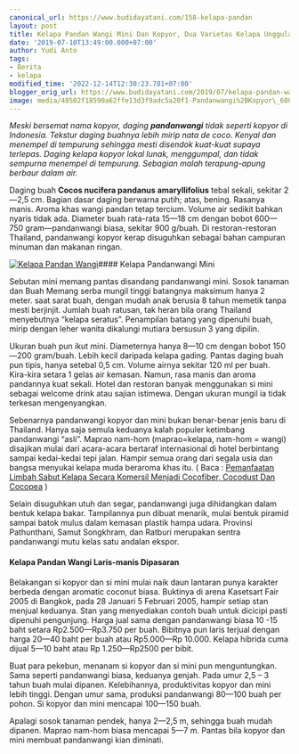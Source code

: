 ```yaml
---
canonical_url: https://www.budidayatani.com/158-kelapa-pandan
layout: post
title: Kelapa Pandan Wangi Mini Dan Kopyor, Dua Varietas Kelapa Unggulan
date: '2019-07-10T13:49:00.000+07:00'
author: Yudi Anto
tags:
- Berita
- kelapa
modified_time: '2022-12-14T12:30:23.781+07:00'
blogger_orig_url: https://www.budidayatani.com/2019/07/kelapa-pandan-wangi-mini-dan-kopyor-dua.html
image: media/40502f18590a62ffe13d3f9adc5a20f1-Pandanwangi%2BKopyor\_600x600.jpg
---
```

*Meski bersemat nama kopyor, daging **pandanwangi** tidak seperti kopyor di Indonesia. Tekstur daging buahnya lebih mirip nata de coco. Kenyal dan menempel di tempurung sehingga mesti disendok kuat-kuat supaya terlepas. Daging kelapa kopyor lokal lunak, menggumpal, dan tidak sempurna menempel di tempurung. Sebagian malah terapung-apung berbaur dalam air.*

Daging buah **Cocos nucifera pandanus amaryllifolius** tebal sekali, sekitar 2—2,5 cm. Bagian dasar daging berwarna putih; atas, bening. Rasanya manis. Aroma khas wangi pandan tetap tercium. Volume air sedikit bahkan nyaris tidak ada. Diameter buah rata-rata 15—18 cm dengan bobot 600—750 gram—pandanwangi biasa, sekitar 900 g/buah. Di restoran-restoran Thailand, pandanwangi kopyor kerap disuguhkan sebagai bahan campuran minuman dan makanan ringan.

[![Kelapa Pandan Wangi](https://i2.wp.com/1.bp.blogspot.com/-Q_cscdOUE4k/XSWGonzM7YI/AAAAAAAAC2k/KxSbyoGSY0gHMoHpsCsCe0eaDo3cb-6kgCLcBGAs/s320/Pandanwangi%2BKopyor_600x600.jpg?resize=320%2C320&ssl=1 "Kelapa Pandan Wangi")](https://i2.wp.com/1.bp.blogspot.com/-Q_cscdOUE4k/XSWGonzM7YI/AAAAAAAAC2k/KxSbyoGSY0gHMoHpsCsCe0eaDo3cb-6kgCLcBGAs/s1600/Pandanwangi%2BKopyor_600x600.jpg?ssl=1)#### Kelapa Pandanwangi Mini

Sebutan mini memang pantas disandang pandanwangi mini. Sosok tanaman dan Buah Memang serba mungil tinggi batangnya maksimum hanya 2 meter. saat sarat buah, dengan mudah anak berusia 8 tahun memetik tanpa mesti berjinjit. Jumlah buah ratusan, tak heran bila orang Thailand menyebutnya “kelapa seratus”. Penampilan batang yang dipenuhi buah, mirip dengan leher wanita dikalungi mutiara bersusun 3 yang dipilin.

Ukuran buah pun ikut mini. Diameternya hanya 8—10 cm dengan bobot 150—200 gram/buah. Lebih kecil daripada kelapa gading. Pantas daging buah pun tipis, hanya setebal 0,5 cm. Volume airnya sekitar 120 ml per buah. Kira-kira setara 1 gelas air kemasan. Namun, rasa manis dan aroma pandannya kuat sekali. Hotel dan restoran banyak menggunakan si mini sebagai welcome drink atau sajian istimewa. Dengan ukuran mungil ia tidak terkesan mengenyangkan.

Sebenarnya pandanwangi kopyor dan mini bukan benar-benar jenis baru di Thailand. Hanya saja semula keduanya kalah populer ketimbang pandanwangi “asli”. Maprao nam-hom (maprao=kelapa, nam-hom = wangi) disajikan mulai dari acara-acara bertaraf internasional di hotel berbintang sampai kedai-kedai tepi jalan. Hampir semua orang dari segala usia dan bangsa menyukai kelapa muda beraroma khas itu. ( Baca : [Pemanfaatan Limbah Sabut Kelapa Secara Komersil Menjadi Cocofiber, Cocodust Dan Cocopea](https://www.budidayatani.com/2019/07/pemanfaatan-limbah-sabut-kelapa-secara.html) )

Selain disuguhkan utuh dan segar, pandanwangi juga dihidangkan dalam bentuk kelapa bakar. Tampilannya pun dibuat menarik, mulai bentuk piramid sampai batok mulus dalam kemasan plastik hampa udara. Provinsi Pathunthani, Samut Songkhram, dan Ratburi merupakan sentra pandanwangi mutu kelas satu andalan ekspor.

#### Kelapa Pandan Wangi Laris-manis Dipasaran

Belakangan si kopyor dan si mini mulai naik daun lantaran punya karakter berbeda dengan aromatic coconut biasa. Buktinya di arena Kasetsart Fair 2005 di Bangkok, pada 28 Januari 5 Februari 2005, hampir setiap stan menjual keduanya. Stan yang menyediakan contoh buah untuk dicicipi pasti dipenuhi pengunjung. Harga jual sama dengan pandanwangi biasa 10 -15 baht setara Rp2.500—Rp3.750 per buah. Bibitnya pun laris terjual dengan harga 20—40 baht per buah atau Rp5.000—Rp 10.000. Kelapa hibrida cuma dijual 5—10 baht atau Rp 1.250—Rp2500 per bibit.

Buat para pekebun, menanam si kopyor dan si mini pun menguntungkan. Sama seperti pandanwangi biasa, keduanya genjah. Pada umur 2,5 – 3 tahun buah mulai dipanen. Kelebihannya, produktivitas kopyor dan mini lebih tinggi. Dengan umur sama, produksi pandanwangi 80—100 buah per pohon. Si kopyor dan mini mencapai 100—150 buah.

Apalagi sosok tanaman pendek, hanya 2—2,5 m, sehingga buah mudah dipanen. Maprao nam-hom biasa mencapai 5—7 m. Pantas bila kopyor dan mini membuat pandanwangi kian diminati.

